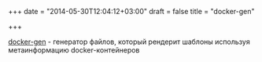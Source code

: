+++
date = "2014-05-30T12:04:12+03:00"
draft = false
title = "docker-gen"

+++

<p><a href="https://github.com/jwilder/docker-gen">docker-gen</a>&nbsp;- генератор файлов, который рендерит шаблоны используя метаинформацию docker-контейнеров</p>

